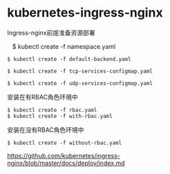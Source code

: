 # kubernetes-ingress-nginx

Ingress-nginx前提准备资源部署

    $ kubectl create -f namespace.yaml
    
    $ kubectl create -f default-backend.yaml
    
    $ kubectl create -f tcp-services-configmap.yaml 
    
    $ kubectl create -f udp-services-configmap.yaml

安装在有RBAC角色环境中

    $ kubectl create -f rbac.yaml 
    $ kubectl create -f with-rbac.yaml

安装在没有RBAC角色环境中

    $ kubectl create -f without-rbac.yaml

https://github.com/kubernetes/ingress-nginx/blob/master/docs/deploy/index.md
